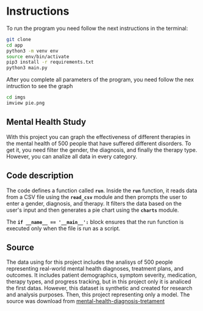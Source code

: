 # Instructions
To run the program you need follow the next instructions in the terminal:
```sh
git clone
cd app
python3 -m venv env
source env/bin/activate
pip3 install -r requirements.txt
python3 main.py
```
After you complete all parameters of the program, you need follow the nex intruction to see the graph
```sh
cd imgs
imview pie.png
```

## Mental Health Study
With this project you can graph the effectiveness of different therapies in the mental health of 500 people that have suffered different disorders. To get it, you need filter the gender, the diagnosis, and finally the therapy type. However, you can analize all data in every category.

## Code description
The code defines a function called **`run`**. Inside the **`run`** function, it reads data from a CSV file using the **`read_csv`** module and then prompts the user to enter a gender, diagnosis, and therapy. It filters the data based on the user's input and then generates a pie chart using the **`charts`** module.

The **`if __name__ == '__main__':`** block ensures that the run function is executed only when the file is run as a script.

## Source
The data using for this project includes the analisys of 500 people representing real-world mental health diagnoses, treatment plans, and outcomes. It includes patient demographics, symptom severity, medication, therapy types, and progress tracking, but in this project only it is analiced the first datas. However, this dataset is synthetic and created for research and analysis purposes. Then, this project representing only a model. The source was download from [mental-health-diagnosis-tretament](https://www.kaggle.com/datasets/uom190346a/mental-health-diagnosis-and-treatment-monitoring/data "mental-health-diagnosis-tretament")